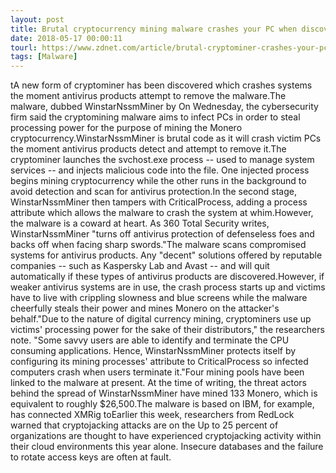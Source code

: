 ```yaml
---
layout: post
title: Brutal cryptocurrency mining malware crashes your PC when discovered
date: 2018-05-17 00:00:11
tourl: https://www.zdnet.com/article/brutal-cryptominer-crashes-your-pc-when-discovered/
tags: [Malware]
---
```

tA new form of cryptominer has been discovered which crashes systems the moment antivirus products attempt to remove the malware.The malware, dubbed WinstarNssmMiner by On Wednesday, the cybersecurity firm said the cryptomining malware aims to infect PCs in order to steal processing power for the purpose of mining the Monero cryptocurrency.WinstarNssmMiner is brutal code as it will crash victim PCs the moment antivirus products detect and attempt to remove it.The cryptominer launches the svchost.exe process -- used to manage system services -- and injects malicious code into the file. One injected process begins mining cryptocurrency while the other runs in the background to avoid detection and scan for antivirus protection.In the second stage, WinstarNssmMiner then tampers with CriticalProcess, adding a process attribute which allows the malware to crash the system at whim.However, the malware is a coward at heart. As 360 Total Security writes, WinstarNssmMiner "turns off antivirus protection of defenseless foes and backs off when facing sharp swords."The malware scans compromised systems for antivirus products. Any "decent" solutions offered by reputable companies -- such as Kaspersky Lab and Avast -- and will quit automatically if these types of antivirus products are discovered.However, if weaker antivirus systems are in use, the crash process starts up and victims have to live with crippling slowness and blue screens while the malware cheerfully steals their power and mines Monero on the attacker's behalf."Due to the nature of digital currency mining, cryptominers use up victims' processing power for the sake of their distributors," the researchers note. "Some savvy users are able to identify and terminate the CPU consuming applications. Hence, WinstarNssmMiner protects itself by configuring its mining processes' attribute to CriticalProcess so infected computers crash when users terminate it."Four mining pools have been linked to the malware at present. At the time of writing, the threat actors behind the spread of WinstarNssmMiner have mined 133 Monero, which is equivalent to roughly $26,500.The malware is based on IBM, for example, has connected XMRig toEarlier this week, researchers from RedLock warned that cryptojacking attacks are on the Up to 25 percent of organizations are thought to have experienced cryptojacking activity within their cloud environments this year alone. Insecure databases and the failure to rotate access keys are often at fault.